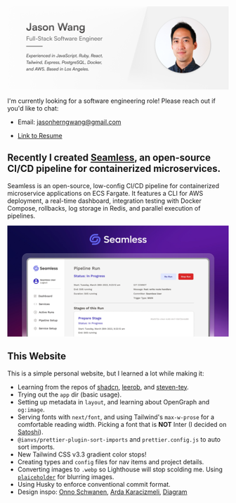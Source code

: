 ![Jason Wang](/public/og-short.png)

I'm currently looking for a software engineering role! Please reach out if you'd like to chat:

- Email: [jasonherngwang@gmail.com](mailto:jasonherngwang@gmail.com)

- [Link to Resume](https://jasonherngwang.com/Jason_Wang_Resume.pdf)

## Recently I created [Seamless](https://seamless-cicd.com), an open-source CI/CD pipeline for containerized microservices.

Seamless is an open-source, low-config CI/CD pipeline for containerized microservice applications on ECS Fargate. It features a CLI for AWS deployment, a real-time dashboard, integration testing with Docker Compose, rollbacks, log storage in Redis, and parallel execution of pipelines.

![Seamless CI/CD](/public/images/seamless/seamless.webp)

## This Website

This is a simple personal website, but I learned a lot while making it:
- Learning from the repos of [shadcn](https://github.com/shadcn), [leerob](https://github.com/leerob), and [steven-tey](https://github.com/steven-tey).
- Trying out the `app` dir (basic usage).
- Setting up metadata in `layout`, and learning about OpenGraph and `og:image`.
- Serving fonts with `next/font`, and using Tailwind's `max-w-prose` for a comfortable reading width. Picking a font that is **NOT** Inter (I decided on [Satoshi](https://www.fontshare.com/fonts/satoshi)).
- `@ianvs/prettier-plugin-sort-imports` and `prettier.config.js` to auto sort imports.
- New Tailwind CSS v3.3 gradient color stops!
- Creating types and `config` files for nav items and project details.
- Converting images to `.webp` so Lighthouse will stop scolding me. Using [`plaiceholder`](https://github.com/joe-bell/plaiceholder) for blurring images.
- Using Husky to enforce conventional commit format.
- Design inspo: [Onno Schwanen](https://onnoschwanen.com/), [Arda Karacizmeli](https://www.ardakaracizmeli.com/), [Diagram](https://diagram.com/)